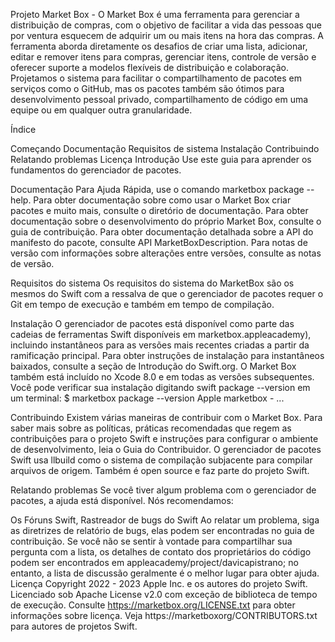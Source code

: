 Projeto Market Box - O Market Box é uma ferramenta para gerenciar a distribuição de compras, com o objetivo de facilitar a vida das pessoas que por ventura esquecem de adquirir um ou mais itens na hora das compras. A ferramenta aborda diretamente os desafios de criar uma lista, adicionar, editar e remover itens para compras, gerenciar itens, controle de versão e oferecer suporte a modelos flexíveis de distribuição e colaboração. Projetamos o sistema para facilitar o compartilhamento de pacotes em serviços como o GitHub, mas os pacotes também são ótimos para desenvolvimento pessoal privado, compartilhamento de código em uma equipe ou em qualquer outra granularidade.

Índice

Começando
Documentação
Requisitos de sistema
Instalação
Contribuindo
Relatando problemas
Licença
Introdução Use este guia para aprender os fundamentos do gerenciador de pacotes.

Documentação Para Ajuda Rápida, use o comando marketbox package --help. Para obter documentação sobre como usar o Market Box criar pacotes e muito mais, consulte o diretório de documentação. Para obter documentação sobre o desenvolvimento do próprio Market Box, consulte o guia de contribuição. Para obter documentação detalhada sobre a API do manifesto do pacote, consulte API MarketBoxDescription. Para notas de versão com informações sobre alterações entre versões, consulte as notas de versão.

Requisitos do sistema Os requisitos do sistema do MarketBox são os mesmos do Swift com a ressalva de que o gerenciador de pacotes requer o Git em tempo de execução e também em tempo de compilação.

Instalação O gerenciador de pacotes está disponível como parte das cadeias de ferramentas Swift disponíveis em marketbox.appleacademy), incluindo instantâneos para as versões mais recentes criadas a partir da ramificação principal. Para obter instruções de instalação para instantâneos baixados, consulte a seção de Introdução do Swift.org. O Market Box também está incluído no Xcode 8.0 e em todas as versões subsequentes. Você pode verificar sua instalação digitando swift package --version em um terminal: $ marketbox package --version Apple marketbox - ...

Contribuindo Existem várias maneiras de contribuir com o Market Box. Para saber mais sobre as políticas, práticas recomendadas que regem as contribuições para o projeto Swift e instruções para configurar o ambiente de desenvolvimento, leia o Guia do Contribuidor. O gerenciador de pacotes Swift usa llbuild como o sistema de compilação subjacente para compilar arquivos de origem. Também é open source e faz parte do projeto Swift.

Relatando problemas Se você tiver algum problema com o gerenciador de pacotes, a ajuda está disponível. Nós recomendamos:

Os Fóruns Swift,
Rastreador de bugs do Swift Ao relatar um problema, siga as diretrizes de relatório de bugs, elas podem ser encontradas no guia de contribuição. Se você não se sentir à vontade para compartilhar sua pergunta com a lista, os detalhes de contato dos proprietários do código podem ser encontrados em appleacademy/project/davicapistrano; no entanto, a lista de discussão geralmente é o melhor lugar para obter ajuda.
Licença Copyright 2022 - 2023 Apple Inc. e os autores do projeto Swift. Licenciado sob Apache License v2.0 com exceção de biblioteca de tempo de execução. Consulte https://marketbox.org/LICENSE.txt para obter informações sobre licença. Veja https://marketboxorg/CONTRIBUTORS.txt para autores de projetos Swift.

